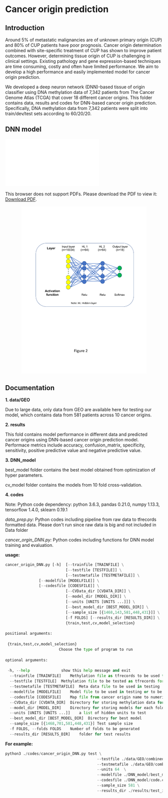 
# Cancer origin prediction
## Introduction
   Around 5% of metastatic malignancies are of unknown primary origin (CUP) and 80% of CUP patients have poor prognosis. Cancer origin determination combined with site-specific treatment of CUP has shown to improve patient outcomes. However, determining tissue origin of CUP is challenging in clinical settings. Existing pathology and gene expression-based techniques are time consuming, costly and often have limited performance. We aim to develop a high performance and easily implemented model for cancer origin prediction.
   
   We developed a deep neuron network (DNN)-based tissue of origin classifier using DNA methylation data of 7,342 patients from The Cancer Genome Atlas (TCGA) that cover 18 different cancer origins. 
This folder contains data, results and codes for DNN-based cancer origin prediction. Specifically, DNA methylation data from 7,342 patients were split into train/dev/test sets according to 60/20/20.

## DNN model

<object data="./figures/model.pdf" type="application/pdf" width="700px" height="700px">
    <embed src="./figures/model.pdf">
        <p>This browser does not support PDFs. Please download the PDF to view it: <a href="./figures/model.pdf">Download PDF</a>.</p>
    </embed>
</object>

<p align="center">
  <img src="./figures/model.pdf" width="400">
</p>

## Documentation
**1. data/GEO**

  Due to large data, only data from GEO are available here for testing our model, which contains data from 581 patients across 10 cancer origins.

**2. results**
   
   This fold contains model performance in different data and predicted cancer origins using DNN-based cancer origin prediction model. Performace metrics include accuracy,  confusion_matrix, specificity, sensitivity, positive predictive value and negative predictive value.

**3. DNN_model**
   
   best_model folder contains the best model obtained from optimization of hyper parameters.
   
   cv_model folder contains the models from 10 fold cross-validation.

**4. codes**

   Note: Python code dependency: python 3.6.3, pandas 0.21.0, numpy 1.13.3, tensorflow 1.4.0, sklearn 0.19.1
   
   *data_prep.py:* Python codes including pipeline from raw data to tfrecords formatted data. Please don't run since raw data is big and not included in Data folder

   *cancer_orgin_DNN.py:*  Python codes including functions for DNN model training and evaluation.



   **usage:**
   ```python
   cancer_origin_DNN.py [-h]  [--trainfile [TRAINFILE] \
                              [--testfile [TESTFILE]] \
                              [--testmetafile [TESTMETAFILE]] \
			      [--modelfile [MODELFILE]] \
			      [--codesfile [CODESFILE]] \
                              [--CVData_dir [CVDATA_DIR]] \
                              [--model_dir [MODEL_DIR]] \
                              [--units [UNITS [UNITS ...]]] \
                              [--best_model_dir [BEST_MODEL_DIR]] \
                              [--sample_size [{1468,143,581,448,431}]] \
                              [-f FOLDS] [--results_dir [RESULTS_DIR]] \
                              {train,test,cv,model_selection}
   
   positional arguments:
    
    {train,test,cv,model_selection}
                           Choose the type of program to run

   optional arguments:
    
    -h, --help            	show this help message and exit
     --trainfile [TRAINFILE]	Methylation file as tfrecords to be used for training model
     --testfile [TESTFILE]	Methylation file to be tested as tfrecords format
     --testmetafile [TESTMETAFILE]	Meta data file to be used in testing
     --modelfile [MODELFILE]	Model file to be used in testing or to be saved in training.
     --codesfile [CODESFILE]	Map file from cancer origin name to numeric value as csv format.
     --CVData_dir [CVDATA_DIR]	Directory for storing methylation data for each fold
     --model_dir [MODEL_DIR]	Directory for storing models for each fold
     --units [UNITS [UNITS ...]]	a list of hidden units to test
     --best_model_dir [BEST_MODEL_DIR]	Directory for best model
     --sample_size [{1468,701,581,448,431}]	Test sample size
     -f FOLDS, --folds FOLDS	Number of folds to be generated
     --results_dir [RESULTS_DIR]	folder for test results

   ```
   **For example:**
   ```python
   python3 ./codes/cancer_origin_DNN.py test \
                                            --testfile ./data/GEO/combined_final.tfrecords \
                                            --testmetafile ./data/GEO/combined_final_meta.csv \
                                            --units 64  \
                                            --modelfile ./DNN_model/best_model/model_0.ckpt \
                                            --codesfile ./DNN_model/code.csv \
                                            --sample_size 581 \
                                            --results_dir ./results/test_ind/
  ```
